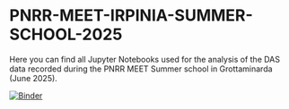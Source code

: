 # PNRR-MEET-IRPINIA-SUMMER-SCHOOL-2025

Here you can find all Jupyter Notebooks used for the analysis of the DAS data recorded during the PNRR MEET Summer school in Grottaminarda (June 2025).




[![Binder](https://mybinder.org/badge_logo.svg)](https://mybinder.org/v2/gl/npa-jnotebooks%2Fpnrr-meet-irpinia-summer-school-2025/HEAD)